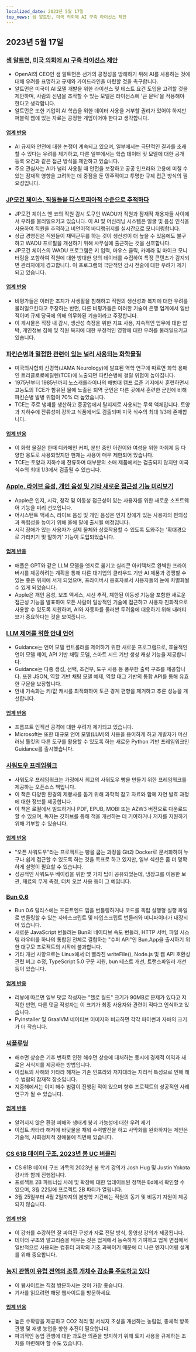 ```yaml
---
localized_date: 2023년 5월 17일
top_news: 샘 알트먼, 미국 의회에 AI 구축 라이선스 제안
---
```


## 2023년 5월 17일

### [샘 알트먼, 미국 의회에 AI 구축 라이선스 제안](https://www.reuters.com/technology/openai-chief-goes-before-us-congress-propose-licenses-building-ai-2023-05-16/)

- OpenAI의 CEO인 샘 알트먼은 선거의 공정성을 방해하기 위해 AI를 사용하는 것에 대해 우려를 표명하고 규제와 가이드라인을 마련할 것을 촉구합니다.
- 알트먼은 미국이 AI 모델 개발을 위한 라이선스 및 테스트 요건 도입을 고려할 것을 제안하며, 사람의 신념을 조작할 수 있는 모델은 라이선스에 '큰 문턱'을 적용해야 한다고 생각합니다.
- 알트먼은 또한 기업이 AI 학습을 위한 데이터 사용을 거부할 권리가 있어야 하지만 퍼블릭 웹에 있는 자료는 공정한 게임이어야 한다고 생각합니다.

#### [업계 반응](http://news.ycombinator.com/item?id=35960125)

- AI 규제와 안전에 대한 논쟁이 계속되고 있으며, 일부에서는 극단적인 결과를 초래할 수 있다는 우려를 제기하고, 다른 일부에서는 학습 데이터 및 모델에 대한 공개 등록 요건과 같은 접근 방식을 제안하고 있습니다.
- 주요 관심사는 AI가 널리 사용될 때 안전을 보장하고 공공 인프라와 고용에 미칠 수 있는 잠재적 영향을 고려하는 데 중점을 둔 민주적이고 투명한 규제 접근 방식의 필요성입니다.

### [JP모건 체이스, 직원들을 디스토피아적 수준으로 추적하다](https://old.reddit.com/r/antiwork/comments/13ijhae/came_back_to_a_post_here_but_it_was_removed_from/)

- JP모건 체이스 앤 코의 직원 감시 도구인 WADU가 직원과 잠재적 채용자들 사이에서 우려를 불러일으키고 있습니다. 이 AI 및 머신러닝 시스템은 얼굴 및 음성 인식을 사용하여 직원을 추적하고 비언어적 바디랭귀지를 실시간으로 모니터링합니다.
- 상급 경영진은 직원들이 재택근무를 하는 것이 생산성이 더 높을 수 있음에도 불구하고 WADU 프로필을 개선하기 위해 사무실에 출근하는 것을 선호합니다.
- JP모건 체이스의 WADU 프로그램은 키 입력, 마우스 클릭, 카메라 및 마이크 모니터링을 포함하여 직원에 대한 방대한 양의 데이터를 수집하여 특정 콘텐츠가 감지되면 관리자에게 경고합니다. 이 프로그램의 극단적인 감시 전술에 대한 우려가 제기되고 있습니다.

#### [업계 반응](http://news.ycombinator.com/item?id=35959865)

- 비평가들은 이러한 조치가 사생활을 침해하고 직원의 생산성과 복지에 대한 우려를 불러일으킨다고 주장하는 반면, 다른 비평가들은 이러한 기술이 은행 업계에서 일반적이며 규제 당국에 의해 의무화된 기술이라고 주장합니다.
- 이 게시물은 직장 내 감시, 생산성 측정을 위한 지표 사용, 지속적인 업무에 대한 압박, 개인정보 침해 및 직원 복지에 대한 부정적인 영향에 대한 우려를 불러일으키고 있습니다.

### [파킨슨병과 밀접한 관련이 있는 널리 사용되는 화학물질](https://www.science.org/content/article/widely-used-chemical-strongly-linked-parkinson-s-disease)

- 미국의사협회 신경학(JAMA Neurology)에 발표된 역학 연구에 따르면 화학 용매인 트리클로로에틸렌(TCE)에 노출되면 파킨슨병에 걸릴 위험이 높아집니다.
- 1975년부터 1985년까지 노스캐롤라이나의 해병대 캠프 르준 기지에서 훈련하면서 고농도의 TCE가 함유된 물에 노출된 퇴역 군인은 다른 곳에서 훈련한 군인에 비해 파킨슨병 발병 위험이 70% 더 높았습니다.
- TCE는 주로 냉매를 생산하고 중공업에서 탈지제로 사용되는 무색 액체입니다. 토양과 지하수에 잔류성이 강하고 식품에서도 검출되며 미국 식수의 최대 1/3에 존재합니다.

#### [업계 반응](http://news.ycombinator.com/item?id=35960018)

- 이 화학 물질은 한때 디카페인 커피, 분만 중인 어린이와 여성을 위한 마취제 등 다양한 용도로 사용되었지만 현재는 사용이 매우 제한되어 있습니다.
- TCE는 토양과 지하수에 잔류하며 대부분의 소매 제품에서는 검출되지 않지만 미국 식수의 최대 1/3에서 검출될 수 있습니다.

### [Apple, 라이브 음성, 개인 음성 및 기타 새로운 접근성 기능 미리보기](https://www.apple.com/newsroom/2023/05/apple-previews-live-speech-personal-voice-and-more-new-accessibility-features/)

- Apple은 인지, 시각, 청각 및 이동성 접근성이 있는 사용자를 위한 새로운 소프트웨어 기능을 미리 선보입니다.
- 어시스턴트 액세스, 라이브 음성 및 개인 음성은 인지 장애가 있는 사용자의 편의성과 독립성을 높이기 위해 올해 말에 출시될 예정입니다.
- 시각 장애가 있는 사용자가 실제 물체와 상호작용할 수 있도록 도와주는 '확대경으로 가리키기 및 말하기' 기능이 도입되었습니다.

#### [업계 반응](http://news.ycombinator.com/item?id=35960663)

- 애플은 GPT와 같은 LLM 모델을 엣지로 옮기고 실리콘 아키텍처로 완벽한 프라이버시를 제공하려는 계획을 통해 다른 대기업의 클라우드 기반 AI 제품과 경쟁할 수 있는 좋은 위치에 서게 되었으며, 프라이버시 옹호자로서 사용자들의 눈에 차별화될 수 있게 되었습니다.
- Apple은 개인 음성, 보조 액세스, 시선 추적, 제한된 이동성 기능을 포함한 새로운 접근성 기능을 발표하여 모든 사람이 일상적인 기술에 접근하고 사용자 친화적으로 사용할 수 있도록 지원하며, AI와 자동화를 둘러싼 두려움에 대응하기 위해 내러티브가 중요하다는 것을 보여줍니다.

### [LLM 제어를 위한 안내 언어](https://github.com/microsoft/guidance)

- Guidance는 언어 모델 컨트롤러를 제어하기 위한 새로운 프로그램으로, 효율적인 언어 모델 제어, API 기반 채팅 모델, 스마트 시드 기반 생성 캐싱 기능을 제공합니다.
- Guidance는 다중 생성, 선택, 조건부, 도구 사용 등 풍부한 출력 구조를 제공합니다. 또한 JSON, 역할 기반 채팅 모델 예제, 역할 태그 기반의 통합 API를 통해 유효한 구문을 보장합니다.
- 안내 가속화는 키/값 캐시를 최적화하여 토큰 경계 편향을 제거하고 추론 성능을 개선합니다.

#### [업계 반응](http://news.ycombinator.com/item?id=35963936)

- 프롬프트 인젝션 공격에 대한 우려가 제기되고 있습니다.
- Microsoft는 또한 대규모 언어 모델(LLM)의 사용을 용이하게 하고 개발자가 머신 러닝 툴킷의 다른 도구를 활용할 수 있도록 하는 새로운 Python 기반 프레임워크인 Guidance를 출시했습니다.

### [사워도우 프레임워크](https://github.com/hendricius/the-sourdough-framework)

- 사워도우 프레임워크는 가정에서 최고의 사워도우 빵을 만들기 위한 프레임워크를 제공하는 오픈소스 책입니다.
- 이 책은 다양한 환경의 제빵사를 돕기 위해 과학적 참고 자료와 함께 자연 발효 과정에 대한 정보를 제공합니다.
- 이 책은 로컬에서 빌드하거나 PDF, EPUB, MOBI 또는 AZW3 버전으로 다운로드할 수 있으며, 독자는 깃허브를 통해 책을 개선하는 데 기여하거나 저자를 지원하기 위해 기부할 수 있습니다.

#### [업계 반응](http://news.ycombinator.com/item?id=35961590)

- "오픈 사워도우"라는 프로젝트는 빵을 굽는 과정을 Git과 Docker로 문서화하여 누구나 쉽게 접근할 수 있도록 하는 것을 목표로 하고 있지만, 일부 섹션은 좀 더 명확하게 설명이 필요할 수 있습니다.
- 성공적인 사워도우 베이킹을 위한 몇 가지 팁이 공유되었는데, 냉장고를 이용한 보관, 재료의 무게 측정, 더치 오븐 사용 등이 그 예입니다.

### [Bun 0.6](https://bun.sh/blog/bun-v0.6.0)

- Bun 0.6 릴리스에는 프론트엔드 앱을 번들링하거나 코드를 독립 실행형 실행 파일로 번들링할 수 있는 자바스크립트 및 타입스크립트 번들러와 미니파이너가 내장되어 있습니다.
- 새로운 JavaScript 번들러는 Bun의 네이티브 속도 번들러, HTTP 서버, 파일 시스템 라우터를 하나의 통합된 전체로 결합하는 "슈퍼 API"인 Bun.App을 출시하기 위한 대규모 프로젝트의 시작에 불과합니다.
- 기타 개선 사항으로는 Linux에서 더 빨라진 writeFile(), Node.js 및 웹 API 호환성 관련 버그 수정, TypeScript 5.0 구문 지원, bun 테스트 개선, 트랜스파일러 개선 등이 있습니다.

#### [업계 반응](http://news.ycombinator.com/item?id=35965483)

- 리뷰에 따르면 일부 댓글 작성자는 "헬로 월드" 크기가 90MB로 문제가 있다고 지적한 반면, 다른 댓글 작성자는 이 크기가 최종 사용자와 관련이 적다고 인식하고 있습니다.
- PyInstaller 및 GraalVM 네이티브 이미지와 비교하면 각각 파이썬과 자바의 크기가 더 작습니다.

### [씨플루딩](https://unchartedterritories.tomaspueyo.com/p/seaflooding)

- 해수면 상승은 기후 변화로 인한 해수면 상승에 대처하는 동시에 경제적 이익과 새로운 서식지를 제공하는 방법입니다.
- 이집트의 사해와 카타라 해저는 기존 인프라와 저지대라는 지리적 특성으로 인해 해수 범람의 잠재적 장소입니다.
- 지중해에서는 이미 해수 범람이 진행된 적이 있으며 향후 프로젝트의 성공적인 사례 연구가 될 수 있습니다.

#### [업계 반응](http://news.ycombinator.com/item?id=35957814)

- 알려지지 않은 환경 피해와 생태계 붕괴 가능성에 대한 우려 제기
- 이집트 카타라 해저에 바닷물을 채워 수력발전을 하고 사막화를 완화하자는 제안은 기술적, 사회정치적 장애물에 직면해 있습니다.

### [CS 61B 데이터 구조, 2023년 봄 UC 버클리](https://sp23.datastructur.es/)

- CS 61B 데이터 구조 과목의 2023년 봄 학기 강의가 Josh Hug 및 Justin Yokota 강사와 함께 진행됩니다.
- 프로젝트 2B 파트너십 사례 및 확장에 대한 업데이트된 정책은 Ed에서 확인할 수 있으며, 3월 22일에 프로젝트 2B 파티가 열립니다.
- 3월 25일부터 4월 2일까지의 봄방학 기간에는 직원의 동기 및 비동기 지원이 제공되지 않습니다.

#### [업계 반응](http://news.ycombinator.com/item?id=35957811)

- 이 강좌를 수강하면 잘 짜여진 구성과 자료 전달 방식, 동영상 강의가 제공됩니다.
- 데이터 구조와 알고리즘을 배우는 것은 업계에서 능숙하게 기여하고 업계 면접에서 일반적으로 사용되는 컴퓨터 과학의 기초 과목이기 때문에 더 나은 엔지니어링 설계를 위해 중요합니다.

### [농지 관행이 유럽 전역의 조류 개체수 감소를 주도하고 있다](https://www.pnas.org/doi/full/10.1073/pnas.2216573120)

- 이 웹사이트는 직접 방문하시는 것이 가장 좋습니다.
- 기사를 읽으려면 해당 웹사이트를 방문하세요.

#### [업계 반응](http://news.ycombinator.com/item?id=35958876)

- 높은 수확량을 제공하고 CO2 격리 및 서식지 조성을 개선하는 농림업, 총체적 방목 관행 및 재생 농업을 향한 추진이 필요합니다.
- 파괴적인 농업 관행에 대한 과도한 의존을 방지하기 위해 토지 사용을 규제하는 조치를 마련해야 할 수도 있습니다.

